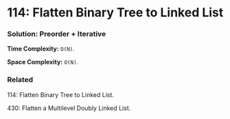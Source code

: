 # 114: Flatten Binary Tree to Linked List

### Solution: Preorder + Iterative
**Time Complexity:** `O(N)`.

**Space Complexity:** `O(N)`.

### Related
114: Flatten Binary Tree to Linked List.

430: Flatten a Multilevel Doubly Linked List.